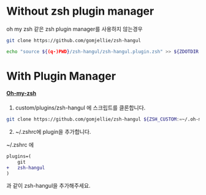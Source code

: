
# Without zsh plugin manager

oh my zsh 같은 zsh plugin manager를 사용하지 않는경우

```sh
git clone https://github.com/gomjellie/zsh-hangul

echo "source ${(q-)PWD}/zsh-hangul/zsh-hangul.plugin.zsh" >> ${ZDOTDIR:-$HOME}/.zshrc
```

# With Plugin Manager

#### [Oh-my-zsh](https://github.com/robbyrussell/oh-my-zsh)

1. custom/plugins/zsh-hangul 에 스크립트를 클론합니다.

```sh
git clone https://github.com/gomjellie/zsh-hangul ${ZSH_CUSTOM:=~/.oh-my-zsh/custom}/plugins/zsh-hangul
```

2. ~/.zshrc에 plugin을 추가합니다.

~/.zshrc 에

```diff
plugins=(
    git
+   zsh-hangul
)
```

과 같이 zsh-hangul을 추가해주세요.
